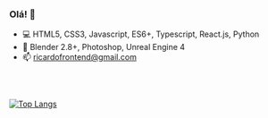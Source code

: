 ### Olá! 👋

- 💻 HTML5, CSS3, Javascript, ES6+, Typescript, React.js, Python
- 🎨 Blender 2.8+, Photoshop, Unreal Engine 4
- 📫 ricardofrontend@gmail.com
<h2></h2>
<br    />

<!--[![Anurag's GitHub stats](https://github-readme-stats.vercel.app/api?username=ricardomelogt&show_icons=true&theme=tokyonight)](https://github.com/ricardomelogt/github-readme-stats)-->
[![Top Langs](https://github-readme-stats.vercel.app/api/top-langs/?username=ricardomelogt&show_icons=true&theme=tokyonight&layout=compact)](https://github.com/ricardomelogt/github-readme-stats)
<br    />
